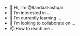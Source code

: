 - 👋 Hi, I’m @Randaal-ashqar
- 👀 I’m interested in ...
- 🌱 I’m currently learning ...
- 💞️ I’m looking to collaborate on ...
- 📫 How to reach me ...

<!---
Randaal-ashqar/Randaal-ashqar is a ✨ special ✨ repository because its `README.md` (this file) appears on your GitHub profile.
You can click the Preview link to take a look at your changes.
--->
